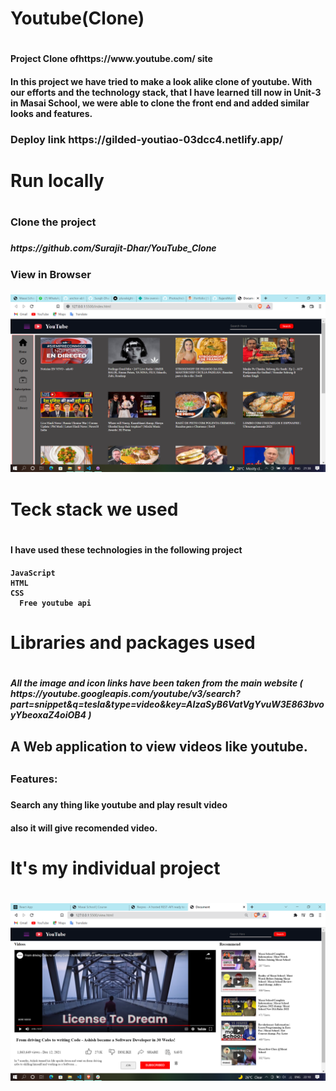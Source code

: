 <h1>Youtube(Clone)<h1>
<h4>Project Clone ofhttps://www.youtube.com/ site<h4>
<h4>In this project we have tried to make a look alike clone of youtube. With our efforts and the technology stack, that I have learned till now in Unit-3 in Masai School, we were able to clone the front end and added similar looks and features.<h4>
  
<h3>Deploy link https://gilded-youtiao-03dcc4.netlify.app/ <h3>
	
<h1>Run locally<h1>
<h3>Clone the project<h3>
<h5>https://github.com/Surajit-Dhar/YouTube_Clone<h5>
 
<h3>View in Browser<h3>
     <img src="https://raw.githubusercontent.com/Surajit-Dhar/Photos/main/Screenshot%20(103).png" alt="project pik">
	
<h1>Teck stack we used<h1>
<h4>I have used these technologies in the following project<h4>
 
	JavaScript
	HTML
	CSS
      Free youtube api
				 
						 
							
							
<h1>Libraries and packages used<h1>
	<h5>All the image and icon links have been taken from the main website ( https://youtube.googleapis.com/youtube/v3/search?part=snippet&q=tesla&type=video&key=AIzaSyB6VatVgYvuW3E863bvoyYbeoxaZ4oiOB4 )<h5>
    
<h2>A Web application to view videos like youtube. <h2>
<h3>Features:<h3>
  <h4>Search any thing like youtube and play result video<h4>
  <h4>also it will give recomended video.<h4>
		 
								
<h1>It's my individual project<h1>
	 <img src="https://raw.githubusercontent.com/Surajit-Dhar/Photos/main/Screenshot%20(100).png" alt="project pik">
